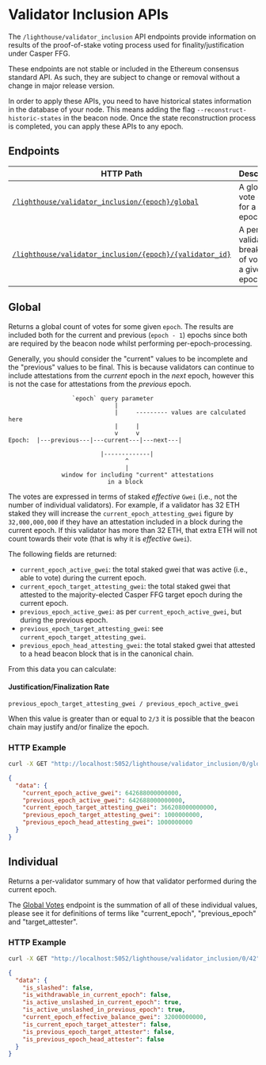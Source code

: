 # Validator Inclusion APIs

The `/lighthouse/validator_inclusion` API endpoints provide information on
results of the proof-of-stake voting process used for finality/justification
under Casper FFG.

These endpoints are not stable or included in the Ethereum consensus standard API. As such,
they are subject to change or removal without a change in major release
version.

In order to apply these APIs, you need to have historical states information in the database of your node. This means adding the flag `--reconstruct-historic-states` in the beacon node. Once the state reconstruction process is completed, you can apply these APIs to any epoch.

## Endpoints

HTTP Path | Description |
| --- | -- |
[`/lighthouse/validator_inclusion/{epoch}/global`](#global) | A global vote count for a given epoch.
[`/lighthouse/validator_inclusion/{epoch}/{validator_id}`](#individual) | A per-validator breakdown of votes in a given epoch.

## Global

Returns a global count of votes for some given `epoch`. The results are included
both for the current and previous (`epoch - 1`) epochs since both are required
by the beacon node whilst performing per-epoch-processing.

Generally, you should consider the "current" values to be incomplete and the
"previous" values to be final. This is because validators can continue to
include attestations from the _current_ epoch in the _next_ epoch, however this
is not the case for attestations from the _previous_ epoch.

```
                  `epoch` query parameter
				              |
				              |     --------- values are calculated here
                              |     |
							  v     v
Epoch:  |---previous---|---current---|---next---|

                          |-------------|
						         ^
                                 |
		       window for including "current" attestations
					        in a block
```

The votes are expressed in terms of staked _effective_ `Gwei` (i.e., not the number of
individual validators). For example, if a validator has 32 ETH staked they will
increase the `current_epoch_attesting_gwei` figure by `32,000,000,000` if they
have an attestation included in a block during the current epoch. If this
validator has more than 32 ETH, that extra ETH will not count towards their
vote (that is why it is _effective_ `Gwei`).

The following fields are returned:

- `current_epoch_active_gwei`: the total staked gwei that was active (i.e.,
	able to vote) during the current epoch.
- `current_epoch_target_attesting_gwei`: the total staked gwei that attested to
	the majority-elected Casper FFG target epoch during the current epoch.
- `previous_epoch_active_gwei`: as per `current_epoch_active_gwei`, but during the previous epoch.
- `previous_epoch_target_attesting_gwei`: see `current_epoch_target_attesting_gwei`.
- `previous_epoch_head_attesting_gwei`: the total staked gwei that attested to a
	head beacon block that is in the canonical chain.

From this data you can calculate:

#### Justification/Finalization Rate

`previous_epoch_target_attesting_gwei / previous_epoch_active_gwei`

When this value is greater than or equal to `2/3` it is possible that the
beacon chain may justify and/or finalize the epoch.

### HTTP Example

```bash
curl -X GET "http://localhost:5052/lighthouse/validator_inclusion/0/global" -H  "accept: application/json" | jq
```

```json
{
  "data": {
    "current_epoch_active_gwei": 642688000000000,
    "previous_epoch_active_gwei": 642688000000000,
    "current_epoch_target_attesting_gwei": 366208000000000,
    "previous_epoch_target_attesting_gwei": 1000000000,
    "previous_epoch_head_attesting_gwei": 1000000000
  }
}
```

## Individual

Returns a per-validator summary of how that validator performed during the
current epoch.

The [Global Votes](#global) endpoint is the summation of all of these
individual values, please see it for definitions of terms like "current_epoch",
"previous_epoch" and "target_attester".


### HTTP Example

```bash
curl -X GET "http://localhost:5052/lighthouse/validator_inclusion/0/42" -H  "accept: application/json" | jq
```

```json
{
  "data": {
    "is_slashed": false,
    "is_withdrawable_in_current_epoch": false,
    "is_active_unslashed_in_current_epoch": true,
    "is_active_unslashed_in_previous_epoch": true,
    "current_epoch_effective_balance_gwei": 32000000000,
    "is_current_epoch_target_attester": false,
    "is_previous_epoch_target_attester": false,
    "is_previous_epoch_head_attester": false
  }
}
```
